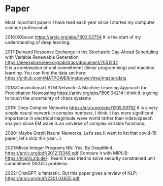 # Paper
 Most important papers I have read each year since I started my computer science professional.

2016:XGboost
 https://arxiv.org/abs/1603.02754
It is the start of my understanding of deep learning.

2017:Demand Response Exchange in the Stochastic Day-Ahead Scheduling with Variable Renewable Generation
 https://ieeexplore.ieee.org/abstract/document/7051232   
It is a combination of unit commitment (linear programming) and machine learning.
You can find the data set here: https://github.com/MATPOWER/matpower/tree/master/data

2018:Convolutional LSTM Network: A Machine Learning Approach for Precipitation Nowcasting
 https://arxiv.org/abs/1506.04214
I think it is going to touch the uncertainty of chaos systems

2019: Deep Complex Networks
 https://arxiv.org/abs/1705.09792
It is a very simple neural network in complex numbers. I think it has more significant importance in electrical magnitude wave world rather than video/speech analysis since EM wave is an universe of complex variable functions. 

2020:
Maybe Graph Neural Networks. Let’s see.(I want to list that covid-19 paper, let's skip this year...)

2021:Mixed Integer Programs NN. Yes, By DeepMind. 
 https://arxiv.org/pdf/2012.13349.pdf
Compare it with MIPLIB:
 https://miplib.zib.de/
I heard it was tried to solve security constrained unit commitment (SCUC) problems.

2022: ChatGPT is fantastic.
But this paper gives a review of NLP: https://arxiv.org/pdf/2301.04655.pdf
